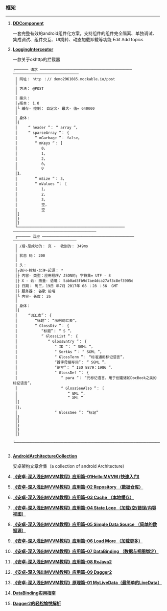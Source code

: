 ### 框架
----

1. [**DDComponent**](https://github.com/luojilab/DDComponentForAndroid)

	一套完整有效的android组件化方案，支持组件的组件完全隔离、单独调试、集成调试、组件交互、UI跳转、动态加载卸载等功能 Edit
Add topics

2. [**LoggingInterceptor**](https://github.com/ihsanbal/LoggingInterceptor)

	一款关于okhttp的拦截器

	````
	┌────── 请求 ────────────────────────────────────────── ──────────────────────────────
	 │ 网址： http ：// demo2961085.mockable.io/post
	 │ 
	 │ 方法： @POST
	 │ 
	 │ 接头： 
	 │┌版本： 1.0 
	 │└ 缓存- 控制： 自定义- 最大- 值= 640000
	 │ 
	 │ 身体：
	 │{
	 │     “ header ”： “ array ”，
	 │     “ sparseArray ”： {
	 │        “ mGarbage ”： false，
	 │        “ mKeys ”： [
	 │           0，
	 │           1，
	 │           2，
	 │           0，
	 │           0
	 │】，
	 │        “ mSize ”： 3，
	 │        “ mValues ”： [
	 │           1，
	 │           2，
	 │           3，
	 │           空，
	 │           空
	 │]
	 │}
	 │}
	 └───────────────────────────────────────────────── ──────────────────────────────────────
	 ┌────── 回应 ────────────────────────────────────────── ─────────────────────────────
	 │ /后-是成功的： 真 -  收到的： 349ms
	 │ 
	 │ 状态 码： 200
	 │ 
	 │ 头： 
	 │┌访问-控制-允许-起源： * 
	 │├ 内容- 类型：应用程序/ JSON的; 字符集= UTF - 8 
	 │├ X - 云- 痕量- 语境： 5ab0ad3fb9d7ae4dca27af3c8ef3905d
	 │├ 日期： 周三，19日 年7月 2017年 08 ：28 ：56  GMT 
	 │├ 服务器： 谷歌 前端 
	 │└ 内容- 长度： 26
	 │ 
	 │ 身体：
	 │{
	 │     “词汇表”： {
	 │        “标题”： “示例词汇表”，
	 │        “ GlossDiv ”： {
	 │           “标题”： “ S ”，
	 │           “ GlossList ”： {
	 │              “ GlossEntry ”： {
	 │                 “ ID ”： “ SGML ”，
	 │                 “ SortAs ”： “ SGML ”，
	 │                 “ GlossTerm ”： “标准通用标记语言”，
	 │                 “首字母缩写词”： “ SGML ”，
	 │                 “缩写”： “ ISO 8879：1986 ”，
	 │                 “ GlossDef ”： {
	 │                    “ para ”： “元标记语言，用于创建诸如DocBook之类的标记语言”，
	 │                    “ GlossSeeAlso ”： [
	 │                       “ GML ”，
	 │                       “ XML ”
	 │]
	 │}，
	 │                 “ GlossSee ”： “标记”
	 │}
	 │}
	 │}
	 │}
	 │}
	 └───────────────────────────────────────────────────────────────────────────────────────
	 
	````

3. [**AndroidArchitectureCollection**](https://github.com/CameloeAnthony/AndroidArchitectureCollection)

	安卓架构文章合集（a collection of android Architecture）
	
4. [**《安卓-深入浅出MVVM教程》应用篇-01Hello MVVM (快速入门)**](https://www.jianshu.com/p/bcdb7c2a07eb)
5. [**《安卓-深入浅出MVVM教程》应用篇-02 Repository （数据仓库）**](https://www.jianshu.com/p/6a1e32206dfc)
6. [**《安卓-深入浅出MVVM教程》应用篇-03 Cache （本地缓存）**](https://www.jianshu.com/p/cf9482d71241)
7. [**《安卓-深入浅出MVVM教程》应用篇-04 State Lcee （加载/空/错误/内容视图）**](https://www.jianshu.com/p/26de1ad0a423)
8. [**《安卓-深入浅出MVVM教程》应用篇-05 Simple Data Source （简单的数据源）**](https://www.jianshu.com/p/246b54237e5d)
9. [**《安卓-深入浅出MVVM教程》应用篇-06 Load More （加载更多）**](https://www.jianshu.com/p/7ace2a416587)
10. [**《安卓-深入浅出MVVM教程》应用篇-07 DataBinding （数据与视图绑定）**](https://www.jianshu.com/p/dba2023b07e3)
11. [**《安卓-深入浅出MVVM教程》应用篇-08 RxJava2**](https://www.jianshu.com/p/fcee079651d6)
12. [**《安卓-深入浅出MVVM教程》应用篇-09 Dagger2**](https://mp.weixin.qq.com/s/6brisuV-zcahMoL61pYRwA)
13. [**《安卓-深入浅出MVVM教程》原理篇-01 MyLiveData（最简单的LiveData）**](https://www.jianshu.com/p/74190725cf9c)
14. [**DataBinding实用指南**](https://www.jianshu.com/p/015ad08c2c75?utm_source=desktop&utm_medium=timeline)
15. [**Dagger2的轻松愉悦解析**](https://www.jianshu.com/p/9e5d2dbc4ad6)